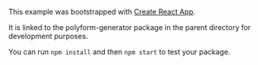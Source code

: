 This example was bootstrapped with [Create React App](https://github.com/facebook/create-react-app).

It is linked to the polyform-generator package in the parent directory for development purposes.

You can run `npm install` and then `npm start` to test your package.
